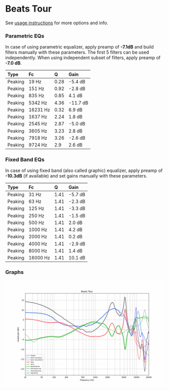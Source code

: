 # Beats Tour
See [usage instructions](https://github.com/jaakkopasanen/AutoEq#usage) for more options and info.

### Parametric EQs
In case of using parametric equalizer, apply preamp of **-7.1dB** and build filters manually
with these parameters. The first 5 filters can be used independently.
When using independent subset of filters, apply preamp of **-7.0 dB**.

| Type    | Fc       |    Q | Gain     |
|:--------|:---------|:-----|:---------|
| Peaking | 19 Hz    | 0.28 | -5.4 dB  |
| Peaking | 151 Hz   | 0.92 | -2.8 dB  |
| Peaking | 835 Hz   | 0.85 | 4.1 dB   |
| Peaking | 5342 Hz  | 4.36 | -11.7 dB |
| Peaking | 16231 Hz | 0.32 | 6.9 dB   |
| Peaking | 1637 Hz  | 2.24 | 1.8 dB   |
| Peaking | 2545 Hz  | 2.87 | -5.0 dB  |
| Peaking | 3605 Hz  | 3.23 | 2.8 dB   |
| Peaking | 7918 Hz  | 3.26 | -2.6 dB  |
| Peaking | 9724 Hz  | 2.9  | 2.6 dB   |

### Fixed Band EQs
In case of using fixed band (also called graphic) equalizer, apply preamp of **-10.3dB**
(if available) and set gains manually with these parameters.

| Type    | Fc       |    Q | Gain    |
|:--------|:---------|:-----|:--------|
| Peaking | 31 Hz    | 1.41 | -5.7 dB |
| Peaking | 63 Hz    | 1.41 | -2.3 dB |
| Peaking | 125 Hz   | 1.41 | -3.3 dB |
| Peaking | 250 Hz   | 1.41 | -1.5 dB |
| Peaking | 500 Hz   | 1.41 | 2.0 dB  |
| Peaking | 1000 Hz  | 1.41 | 4.2 dB  |
| Peaking | 2000 Hz  | 1.41 | 0.2 dB  |
| Peaking | 4000 Hz  | 1.41 | -2.9 dB |
| Peaking | 8000 Hz  | 1.41 | 1.4 dB  |
| Peaking | 16000 Hz | 1.41 | 10.1 dB |

### Graphs
![](./Beats%20Tour.png)